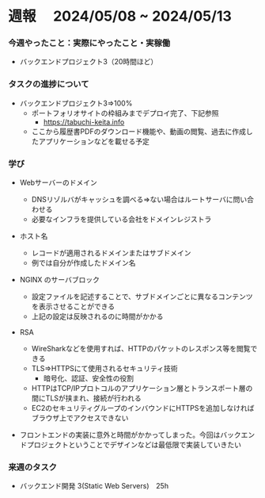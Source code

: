 # 週報　 2024/05/08 ~ 2024/05/13

### 今週やったこと：実際にやったこと・実稼働

- バックエンドプロジェクト3（20時間ほど）

### タスクの進捗について

- バックエンドプロジェクト3⇒100%
    - ポートフォリオサイトの枠組みまでデプロイ完了、下記参照
        - https://tabuchi-keita.info
    - ここから履歴書PDFのダウンロード機能や、動画の閲覧、過去に作成したアプリケーションなどを載せる予定

### 学び
- Webサーバーのドメイン
    - DNSリゾルバがキャッシュを調べる⇒ない場合はルートサーバに問い合わせる
    - 必要なインフラを提供している会社をドメインレジストラ
- ホスト名
    - レコードが適用されるドメインまたはサブドメイン
    - 例では自分が作成したドメイン名
- NGINX のサーバブロック
    - 設定ファイルを記述することで、サブドメインごとに異なるコンテンツを表示させることができる
    - 上記の設定は反映されるのに時間がかかる
- RSA
    - WireSharkなどを使用すれば、HTTPのパケットのレスポンス等を閲覧できる
    - TLS⇒HTTPSにて使用されるセキュリティ技術
        - 暗号化、認証、安全性の役割
    - HTTPはTCP/IPプロトコルのアプリケーション層とトランスポート層の間にTLSが挟まれ、接続が行われる
    - EC2のセキュリティグループのインバウンドにHTTPSを追加しなければブラウザ上でアクセスできない

- フロントエンドの実装に意外と時間がかかってしまった。今回はバックエンドプロジェクトということでデザインなどは最低限で実装していきたい

### 来週のタスク

- バックエンド開発 3(Static Web Servers)　25h